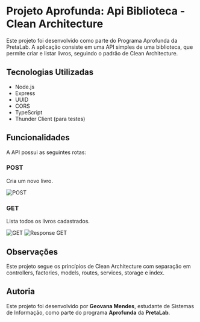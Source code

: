 # Projeto Aprofunda: Api Biblioteca - Clean Architecture

Este projeto foi desenvolvido como parte do Programa Aprofunda da PretaLab. A aplicação consiste em uma API simples de uma biblioteca, que permite criar e listar livros, seguindo o padrão de Clean Architecture.

##  Tecnologias Utilizadas

- Node.js
- Express
- UUID
- CORS
- TypeScript
- Thunder Client (para testes)

## Funcionalidades

A API possui as seguintes rotas:

### POST
Cria um novo livro.

![POST](./API/prints/POST.png)

### GET
Lista todos os livros cadastrados.

![GET](./API/prints/GET.png)
![Response GET](./API/prints/GETresponse.png)


## Observações

Este projeto segue os princípios de Clean Architecture com separação em controllers, factories, models, routes, services, storage e index.


## Autoria

Este projeto foi desenvolvido por **Geovana Mendes**, estudante de Sistemas de Informação, como parte do programa **Aprofunda** da **PretaLab**.
